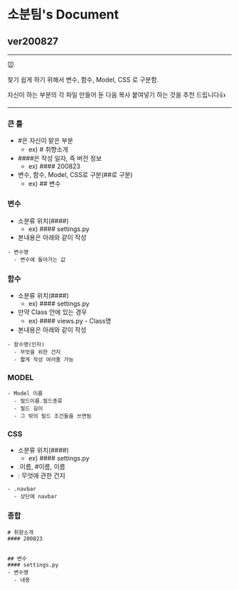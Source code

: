 # 소분팀's Document
## ver200827

---------------------------
:mouse: 

찾기 쉽게 하기 위해서 변수, 함수, Model, CSS 로 구분함.

자신이 하는 부분의 각 파일 만들어 둔 다음 복사 붙여넣기 하는 것을 추천 드립니다👍

---------------------------

### 큰 틀
- #은 자신이 맡은 부분
  - ex) # 취향소개
- ####은 작성 일자, 즉 버전 정보
  - ex) #### 200823
- 변수, 함수, Model, CSS로 구분(##로 구분)
  - ex) ## 변수

### 변수
- 소분류 위치(####)
  - ex) #### settings.py
- 본내용은 아래와 같이 작성
```
- 변수명
  - 변수에 들어가는 값
```

### 함수
- 소분류 위치(####)
  - ex) #### settings.py
- 만약 Class 안에 있는 경우
  - ex) #### views.py - Class명
- 본내용은 아래와 같이 작성
```
- 함수명(인자) 
  - 무엇을 위한 건지 
  - 짧게 작성 여러줄 가능
```

### MODEL
```
- Model 이름
  - 필드이름.필드종류
  - 필드 길이
  - 그 밖의 필드 조건들을 쓰면됨
```

### CSS
- 소분류 위치(####)
  - ex) #### settings.py
- .이름, #이름, 이름
- : 무엇에 관한 건지 
```
- .navbar
  - 상단에 navbar
```

### 종합
```
# 취향소개
#### 200823


## 변수
#### settings.py
- 변수명
  - 내용
```